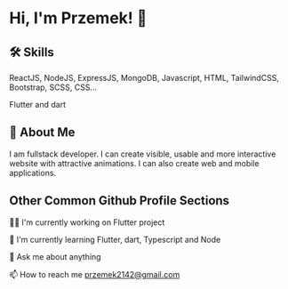 
# Hi, I'm Przemek! 👋


## 🛠 Skills
ReactJS, NodeJS, ExpressJS, MongoDB, Javascript, HTML, TailwindCSS, Bootstrap, SCSS, CSS...

Flutter and dart
## 🚀 About Me
I am fullstack developer. I can create visible, usable and more interactive website with attractive animations. I can also create web and mobile applications.
## Other Common Github Profile Sections
👩‍💻 I'm currently working on Flutter project

🧠 I'm currently learning Flutter, dart, Typescript and Node

💬 Ask me about anything

📫 How to reach me przemek2142@gmail.com

